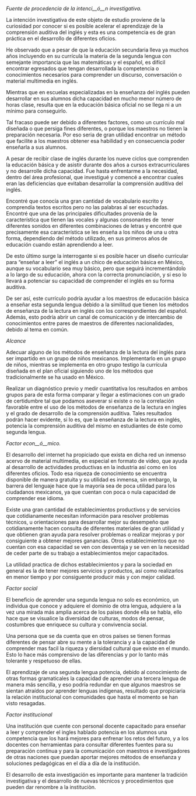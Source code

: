 _Fuente de procedencia de la intenci__ó__n investigativa._

La intención investigativa de este objeto de estudio proviene de la curiosidad por conocer si es posible acelerar el aprendizaje de la comprensión auditiva del inglés y esta es una competencia es de gran práctica en el desarrollo de diferentes oficios.

He observado que a pesar de que la educación secundaria lleva ya muchos años incluyendo en su currícula la materia de la segunda lengua con semejante importancia que las matemáticas y el español, es difícil encontrar egresados que tengan desarrollada la competencia o conocimientos necesarios para comprender un discurso, conversación o material multimedia en inglés.

Mientras que en escuelas especializadas en la enseñanza del inglés pueden desarrollar en sus alumnos dicha capacidad en mucho menor número de horas clase, resulta que en la educación básica oficial no se llega ni a un mínimo para conseguirlo.

Tal fracaso puede ser debido a diferentes factores, como un currículo mal diseñada o que persiga fines diferentes, o porque los maestros no tienen la preparación necesaria. Por eso seria de gran utilidad encontrar un método que facilite a los maestros obtener esa habilidad y en consecuencia poder enseñarla a sus alumnos.

A pesar de recibir clase de inglés durante los nueve ciclos que comprenden la educación básica y de asistir durante dos años a cursos extracurriculares y no desarrolle dicha capacidad. Fue hasta enfrentarme a la necesidad, dentro del área profesional, que investigué y comencé a encontrar cuales eran las deficiencias que evitaban desarrollar la comprensión auditiva del inglés.

Encontré que conocía una gran cantidad de vocabulario escrito y comprendía textos escritos pero no las palabras al ser escuchadas. Encontré que una de las principales dificultades provenía de la característica que tienen las vocales y algunas consonantes de  tener diferentes sonidos en diferentes combinaciones de letras y encontré que precisamente esa característica se les enseña a los niños de una u otra forma, dependiendo del método utilizado, en sus primeros años de educación cuando están aprendiendo a leer.

De esto último surge la interrogante si es posible hacer un diseño curricular para “enseñar a leer” el inglés a un chico de educación básica en México, aunque su vocabulario sea muy básico, pero que seguirá incrementándolo a lo largo de su educación, ahora con la correcta pronunciación, y si eso lo llevará a potenciar su capacidad de comprender el inglés en su forma auditiva.

De ser así, este currículo podría ayudar a los maestros de educación básica a enseñar esta segunda lengua debido a la similitud que tienen los métodos de enseñanza de la lectura en inglés con los correspondientes del español. Además, esto podría abrir un canal de comunicación y de intercambio de conocimientos entre pares de maestros de diferentes nacionalidades, debido al tema en común.

_Alcance_

Adecuar alguno de los métodos de enseñanza de la lectura del inglés para ser impartido en un grupo de niños mexicanos. Implementarlo en un grupo de niños, mientras se implementa en otro grupo testigo la currícula diseñada en el plan oficial siguiendo uno de los métodos que tradicionalmente se ha usado en México.

Realizar un diagnóstico previo y medir cuantitativa los resultados en ambos grupos para de esta forma comparar y llegar a estimaciones con un grado de certidumbre tal que podamos aseverar si existe o no la correlación favorable entre el uso de los métodos de enseñanza de la lectura en ingles y el grado de desarrollo de la comprensión auditiva. Tales resultados podrán hacer evidente, si lo es, que la enseñanza de la lectura en inglés, potencia la comprensión auditiva del mismo en estudiantes de éste como segunda lengua.

_Factor econ__ó__mico._

El desarrollo del internet ha propiciado que exista en dicha red un inmenso acervo de material multimedia, en especial en formato de video, que ayuda al desarrollo de actividades productivas en la industria así como en los diferentes oficios. Todo esa riqueza de conocimiento se encuentra disponible de manera gratuita y su utilidad es inmensa, sin embargo, la barrera del lenguaje hace que la mayoría sea de poca utilidad para los ciudadanos mexicanos, ya que cuentan con poca o nula capacidad de comprender ese idioma.

Existe una gran cantidad de establecimientos productivos y de servicios que cotidianamente necesitan información para resolver problemas técnicos, u orientaciones para desarrollar mejor su desempeño que cotidianamente hacen consulta de diferentes materiales de gran utilidad y que obtienen gran ayuda para resolver problemas o realizar mejoras y por consiguiente a obtener mejores ganancias. Otros establecimientos que no cuentan con esa capacidad se ven con desventaja y se ven en la necesidad de ceder parte de su trabajo a establecimientos mejor capacitados.

La utilidad practica de dichos establecimientos y para la sociedad en general es la de tener mejores servicios y productos, así como realizarlos en menor tiempo y por consiguente producir más y con mejor calidad.

_Factor social_

El beneficio de aprender una segunda lengua no solo es económico, un individua que conoce y adquiere el dominio de otra lengua, adquiere a la vez una mirada más amplia acerca de los países donde ella se habla, ello hace que se visualice la diversidad de culturas, modos de pensar, costumbres que enriquece su cultura y convivencia social.

Una persona que se da cuenta que en otros países se tienen formas diferentes de pensar abre su mente a la tolerancia y a la capacidad de comprender mas facil la riqueza y diersidad cultural que existe en el mundo. Esto lo hace más comprensivo de las diferencias y por lo tanto más tolerante y respetuoso de ellas.

El aprendizaje de una segunda lengua potencia, debido al conocimiento de otras formas gramaticales la capacidad de aprender una tercera lengua de manera más sencilla, y eso podría redundar en que algunos maestros se sientan atraídos por aprender lenguas indígenas, resultado que propiciaria la relación institucional con comunidades que hasta el momento se han visto resagadas.

_Factor institucional_

Una institución que cuente con personal docente capacitado para enseñar a leer y comprender el ingles hablado potencia en los alumnos una competencia que los hará mejores para enfrenar los retos del futuro, y a los docentes con herramientas para consultar diferentes fuentes para su preparación continua y para la comunicación con maestros e investigadores de otras naciones que puedan aportar mejores métodos de enseñanza y soluciones pedagógicas en el día a día de la institución.

El desarrollo de esta investigación es importante para mantener la tradición investigativa y el desarrollo de nuevas técnicos y procedimientos que pueden dar renombre a la instituciòn.